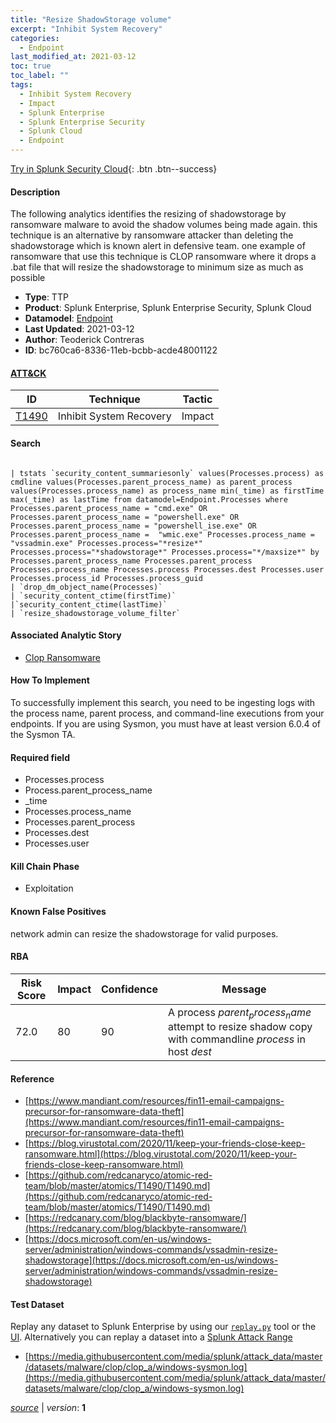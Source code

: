 ```yaml
---
title: "Resize ShadowStorage volume"
excerpt: "Inhibit System Recovery"
categories:
  - Endpoint
last_modified_at: 2021-03-12
toc: true
toc_label: ""
tags:
  - Inhibit System Recovery
  - Impact
  - Splunk Enterprise
  - Splunk Enterprise Security
  - Splunk Cloud
  - Endpoint
---
```




[Try in Splunk Security Cloud](https://www.splunk.com/en_us/cyber-security.html){: .btn .btn--success}

#### Description

The following analytics identifies the resizing of shadowstorage by ransomware malware to avoid the shadow volumes being made again. this technique is an alternative by ransomware attacker than deleting the shadowstorage which is known alert in defensive team. one example of ransomware that use this technique is CLOP ransomware where it drops a .bat file that will resize the shadowstorage to minimum size as much as possible

- **Type**: TTP
- **Product**: Splunk Enterprise, Splunk Enterprise Security, Splunk Cloud
- **Datamodel**: [Endpoint](https://docs.splunk.com/Documentation/CIM/latest/User/Endpoint)
- **Last Updated**: 2021-03-12
- **Author**: Teoderick Contreras
- **ID**: bc760ca6-8336-11eb-bcbb-acde48001122


#### [ATT&CK](https://attack.mitre.org/)

| ID          | Technique   | Tactic         |
| ----------- | ----------- |--------------- |
| [T1490](https://attack.mitre.org/techniques/T1490/) | Inhibit System Recovery | Impact |

#### Search

```

| tstats `security_content_summariesonly` values(Processes.process) as cmdline values(Processes.parent_process_name) as parent_process values(Processes.process_name) as process_name min(_time) as firstTime max(_time) as lastTime from datamodel=Endpoint.Processes where Processes.parent_process_name = "cmd.exe" OR Processes.parent_process_name = "powershell.exe" OR Processes.parent_process_name = "powershell_ise.exe" OR Processes.parent_process_name =  "wmic.exe" Processes.process_name = "vssadmin.exe" Processes.process="*resize*" Processes.process="*shadowstorage*" Processes.process="*/maxsize*" by Processes.parent_process_name Processes.parent_process Processes.process_name Processes.process Processes.dest Processes.user Processes.process_id Processes.process_guid 
| `drop_dm_object_name(Processes)` 
| `security_content_ctime(firstTime)` 
|`security_content_ctime(lastTime)` 
| `resize_shadowstorage_volume_filter`
```

#### Associated Analytic Story
* [Clop Ransomware](/stories/clop_ransomware)


#### How To Implement
To successfully implement this search, you need to be ingesting logs with the process name, parent process, and command-line executions from your endpoints. If you are using Sysmon, you must have at least version 6.0.4 of the Sysmon TA.

#### Required field
* Processes.process
* Process.parent_process_name
* _time
* Processes.process_name
* Processes.parent_process
* Processes.dest
* Processes.user


#### Kill Chain Phase
* Exploitation


#### Known False Positives
network admin can resize the shadowstorage for valid purposes.


#### RBA

| Risk Score  | Impact      | Confidence   | Message      |
| ----------- | ----------- |--------------|--------------|
| 72.0 | 80 | 90 | A process $parent_process_name$ attempt to resize shadow copy with commandline $process$ in host $dest$ |




#### Reference

* [https://www.mandiant.com/resources/fin11-email-campaigns-precursor-for-ransomware-data-theft](https://www.mandiant.com/resources/fin11-email-campaigns-precursor-for-ransomware-data-theft)
* [https://blog.virustotal.com/2020/11/keep-your-friends-close-keep-ransomware.html](https://blog.virustotal.com/2020/11/keep-your-friends-close-keep-ransomware.html)
* [https://github.com/redcanaryco/atomic-red-team/blob/master/atomics/T1490/T1490.md](https://github.com/redcanaryco/atomic-red-team/blob/master/atomics/T1490/T1490.md)
* [https://redcanary.com/blog/blackbyte-ransomware/](https://redcanary.com/blog/blackbyte-ransomware/)
* [https://docs.microsoft.com/en-us/windows-server/administration/windows-commands/vssadmin-resize-shadowstorage](https://docs.microsoft.com/en-us/windows-server/administration/windows-commands/vssadmin-resize-shadowstorage)



#### Test Dataset
Replay any dataset to Splunk Enterprise by using our [`replay.py`](https://github.com/splunk/attack_data#using-replaypy) tool or the [UI](https://github.com/splunk/attack_data#using-ui).
Alternatively you can replay a dataset into a [Splunk Attack Range](https://github.com/splunk/attack_range#replay-dumps-into-attack-range-splunk-server)

* [https://media.githubusercontent.com/media/splunk/attack_data/master/datasets/malware/clop/clop_a/windows-sysmon.log](https://media.githubusercontent.com/media/splunk/attack_data/master/datasets/malware/clop/clop_a/windows-sysmon.log)



[*source*](https://github.com/splunk/security_content/tree/develop/detections/endpoint/resize_shadowstorage_volume.yml) \| *version*: **1**